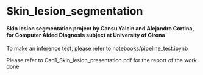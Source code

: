 # Skin_lesion_segmentation

#### Skin lesion segmentation project by Cansu Yalcin and Alejandro Cortina, for Computer Aided Diagnosis subject at University of Girona

To make an inference test, please refer to notebooks/pipeline_test.ipynb

Please refer to Cad1_Skin_lesion_presentation.pdf for the report of the work done